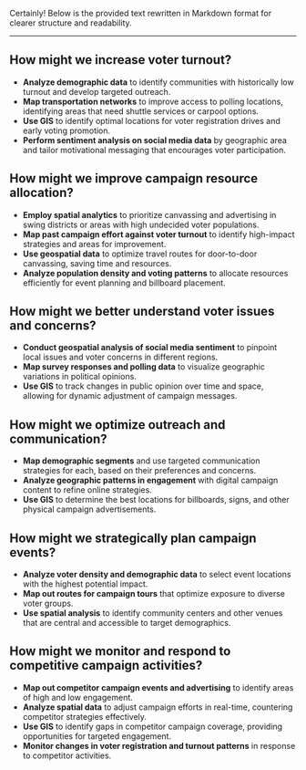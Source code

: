 Certainly! Below is the provided text rewritten in Markdown format for clearer structure and readability.

---

## How might we increase voter turnout?

- **Analyze demographic data** to identify communities with historically low turnout and develop targeted outreach.
- **Map transportation networks** to improve access to polling locations, identifying areas that need shuttle services or carpool options.
- **Use GIS** to identify optimal locations for voter registration drives and early voting promotion.
- **Perform sentiment analysis on social media data** by geographic area and tailor motivational messaging that encourages voter participation.

## How might we improve campaign resource allocation?

- **Employ spatial analytics** to prioritize canvassing and advertising in swing districts or areas with high undecided voter populations.
- **Map past campaign effort against voter turnout** to identify high-impact strategies and areas for improvement.
- **Use geospatial data** to optimize travel routes for door-to-door canvassing, saving time and resources.
- **Analyze population density and voting patterns** to allocate resources efficiently for event planning and billboard placement.

## How might we better understand voter issues and concerns?

- **Conduct geospatial analysis of social media sentiment** to pinpoint local issues and voter concerns in different regions.
- **Map survey responses and polling data** to visualize geographic variations in political opinions.
- **Use GIS** to track changes in public opinion over time and space, allowing for dynamic adjustment of campaign messages.

## How might we optimize outreach and communication?

- **Map demographic segments** and use targeted communication strategies for each, based on their preferences and concerns.
- **Analyze geographic patterns in engagement** with digital campaign content to refine online strategies.
- **Use GIS** to determine the best locations for billboards, signs, and other physical campaign advertisements.

## How might we strategically plan campaign events?

- **Analyze voter density and demographic data** to select event locations with the highest potential impact.
- **Map out routes for campaign tours** that optimize exposure to diverse voter groups.
- **Use spatial analysis** to identify community centers and other venues that are central and accessible to target demographics.

## How might we monitor and respond to competitive campaign activities?

- **Map out competitor campaign events and advertising** to identify areas of high and low engagement.
- **Analyze spatial data** to adjust campaign efforts in real-time, countering competitor strategies effectively.
- **Use GIS** to identify gaps in competitor campaign coverage, providing opportunities for targeted engagement.
- **Monitor changes in voter registration and turnout patterns** in response to competitor activities.

